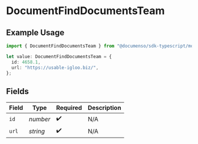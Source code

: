 # DocumentFindDocumentsTeam

## Example Usage

```typescript
import { DocumentFindDocumentsTeam } from "@documenso/sdk-typescript/models/operations";

let value: DocumentFindDocumentsTeam = {
  id: 4658.1,
  url: "https://usable-igloo.biz/",
};
```

## Fields

| Field              | Type               | Required           | Description        |
| ------------------ | ------------------ | ------------------ | ------------------ |
| `id`               | *number*           | :heavy_check_mark: | N/A                |
| `url`              | *string*           | :heavy_check_mark: | N/A                |